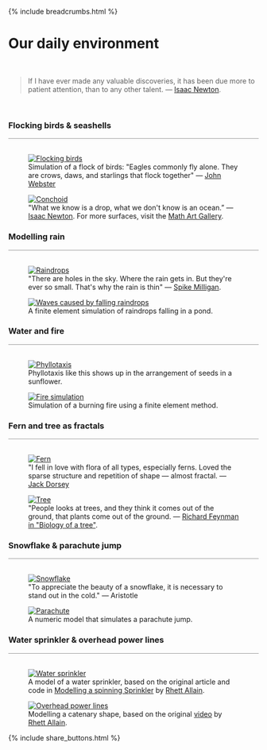 {% include breadcrumbs.html %}

<a name="nature"></a>
# Our daily environment
<div class="header_line"><br/></div>

<blockquote>
If I have ever made any valuable discoveries, it has been due more to patient attention, than to any other talent.
&mdash; <a href="https://en.wikipedia.org/wiki/Isaac_Newton">Isaac Newton</a>.
</blockquote><br/>

### Flocking birds &amp; seashells
<div style="border-top: 1px solid #999999"><br/></div>

<div class="double_image">
<figure class="left_image">
  <a href="flocking_birds.html">
    <img alt="Flocking birds" src="./images/flocking_birds.png" title="Click to animate"/>
  </a>
  <figcaption>Simulation of a flock of birds: "Eagles commonly fly alone. They are crows, daws, 
  and starlings that flock together" &mdash; 
  <a href="https://en.wikipedia.org/wiki/John_Webster">John Webster</a></figcaption>
</figure>
<figure class="right_image">
  <a href="../mathematics/gallery/index.html">
    <img alt="Conchoid" src="../mathematics/gallery/images/conchoid.png" title="Click to animate"/>
  </a>
  <figcaption>"What we know is a drop, what we don't know is an ocean.”
  &mdash; <a href="https://en.wikipedia.org/wiki/Isaac_Newton">Isaac Newton</a>.
  For more surfaces, visit the <a href="../mathematics/gallery/index.html">Math Art Gallery</a>.</figcaption>
</figure>
</div>
<p style="clear: both;"></p>

### Modelling rain
<div style="border-top: 1px solid #999999"><br/></div>

<div class="double_image">
<figure class="left_image">
  <a href="raindrops.html">
    <img alt="Raindrops" src="images/raindrops.png" title="Click to animate"/>
  </a>
  <figcaption>"There are holes in the sky. Where the rain gets in. But they're ever so small. 
  That's why the rain is thin" &mdash; 
  <a href="https://en.wikipedia.org/wiki/Spike_Milligan">Spike Milligan</a>.
  </figcaption>
</figure>
<figure class="left_image">
  <a href="raindrop_waves.html">
    <img alt="Waves caused by falling raindrops" src="images/raindrop_waves.png" title="Click to animate"/>
  </a>
  <figcaption>A finite element simulation of raindrops falling in a pond.</figcaption>
</figure>
</div>
<p style="clear: both;"></p>

### Water and fire 

<div style="border-top: 1px solid #999999"><br/></div>

<div class="double_image">
<figure class="left_image">
  <a href="phyllotaxis.html">
    <img alt="Phyllotaxis" src="images/phyllotaxis.png" title="Click to animate"/>
  </a>
  <figcaption>Phyllotaxis like this shows up in the arrangement of seeds in a sunflower.
  </figcaption>
</figure>
<figure class="right_image">
  <a href="Fire.html">
    <img alt="Fire simulation" src="images/fire.png" title="Click to animate"/>
  </a>
  <figcaption>Simulation of a burning fire using a finite element method.</figcaption>
</figure>
</div>
<p style="clear: both;"></p>

### Fern and tree as fractals

<div style="border-top: 1px solid #999999"><br/></div>

<div class="double_image">
<figure class="left_image">
  <a href="fern.html">
    <img alt="Fern" src="images/fern.png" title="Click to animate"/>
  </a>
  <figcaption>"I fell in love with flora of all types, especially ferns. 
  Loved the sparse structure and repetition of shape &mdash; almost fractal. &mdash;
  <a href="https://en.wikipedia.org/wiki/Jack_Dorsey">Jack Dorsey</a>  
  </figcaption>
</figure>
<figure class="right_image">
  <a href="tree.html">
    <img alt="Tree" src="images/tree.png" title="Click to animate"/>
  </a>
  <figcaption>"People looks at trees, and they think it comes out of the ground, that
  plants come out of the ground. &mdash;
  <a href="https://www.youtube.com/watch?v=ifk6iuLQk28">Richard Feynman in "Biology of a tree"</a>.
  </figcaption>
</figure>
</div>
<p style="clear: both;"></p>

### Snowflake &amp; parachute jump

<div style="border-top: 1px solid #999999"><br/></div>

<div class="double_image">
<figure class="left_image">
  <a href="snowflake.html">
    <img alt="Snowflake" src="images/snowflake.png" title="Click to animate"/>
  </a>
  <figcaption>"To appreciate the beauty of a snowflake, it is necessary to stand out in the cold." &mdash;
  Aristotle  
  </figcaption>
</figure>
<figure class="right_image">
  <a href="parachute.html">
    <img alt="Parachute" src="images/parachute.png" title="Click to animate"/>
  </a>
  <figcaption>A numeric model that simulates a parachute jump.  
  </figcaption>
</figure>
</div>
<p style="clear: both;"></p>

### Water sprinkler &amp; overhead power lines
<div style="border-top: 1px solid #999999"><br/></div>

<div class="double_image">
<figure class="left_image">
  <a href="water_sprinkler.html">
    <img alt="Water sprinkler" src="images/water_sprinkler.png" title="Click to animate"/>
  </a>
  <figcaption>A model of a water sprinkler, based on the original article and code in 
  <a href="https://rhettallain.com/2019/11/12/modeling-a-spinning-sprinkler/Simulation">
  Modelling a spinning Sprinkler</a> by <a href="https://rhettallain.com/">Rhett Allain</a>.</figcaption>
</figure>
<figure class="left_image">
  <a href="catenary.html">
    <img alt="Overhead power lines" src="images/catenary.png" title="Click to animate"/>
  </a>
  <figcaption>Modelling a catenary shape, based on the original 
  <a href="https://www.youtube.com/watch?v=BdskNTgzpAo">video</a> by 
  <a href="https://rhettallain.com/">Rhett Allain</a>.</figcaption>
</figure>
</div>
<p style="clear: both;"></p>

{% include share_buttons.html %}
